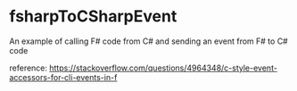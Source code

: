 # fsharpToCSharpEvent
An example of calling F# code from C# and sending an event from F# to C# code


reference: https://stackoverflow.com/questions/4964348/c-style-event-accessors-for-cli-events-in-f
